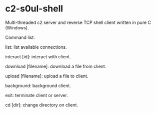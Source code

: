 # c2-s0ul-shell
Multi-threaded c2 server and reverse TCP shell client written in pure C (Windows).

Command list:

list: list available connections.

interact [id]: interact with client.

download [filename]: download a file from client.

upload [filename]: upload a file to client.

background: background client.

exit: terminate client or server.

cd [dir]: change directory on client.
